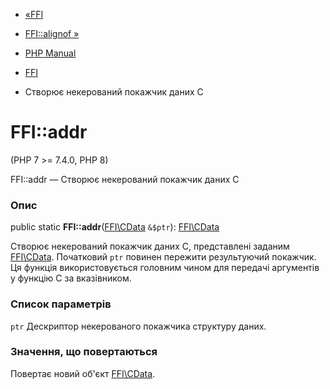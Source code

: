 - [«FFI](class.ffi.md)
- [FFI::alignof »](ffi.alignof.md)

- [PHP Manual](index.md)
- [FFI](class.ffi.md)
- Створює некерований покажчик даних C

# FFI::addr

(PHP 7 \>= 7.4.0, PHP 8)

FFI::addr — Створює некерований покажчик даних C

### Опис

public static **FFI::addr**([FFI\CData](class.ffi-cdata.md) `&$ptr`):
[FFI\CData](class.ffi-cdata.md)

Створює некерований покажчик даних C, представлені заданим
[FFI\CData](class.ffi-cdata.md). Початковий `ptr` повинен пережити
результуючий покажчик. Ця функція використовується головним чином для
передачі аргументів у функцію C за вказівником.

### Список параметрів

`ptr`
Дескриптор некерованого покажчика структуру даних.

### Значення, що повертаються

Повертає новий об'єкт [FFI\CData](class.ffi-cdata.md).

